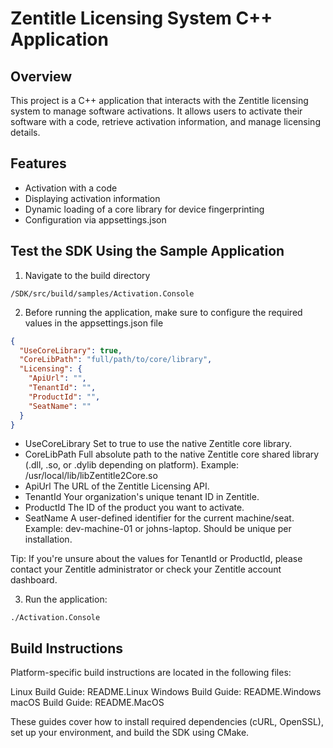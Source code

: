 # Zentitle Licensing System C++ Application

## Overview
This project is a C++ application that interacts with the Zentitle licensing system to manage software activations. It allows users to activate their software with a code, retrieve activation information, and manage licensing details.

## Features
* Activation with a code
* Displaying activation information
* Dynamic loading of a core library for device fingerprinting
* Configuration via appsettings.json

## Test the SDK Using the Sample Application
1. Navigate to the build directory

```/SDK/src/build/samples/Activation.Console```

2. Before running the application, make sure to configure the required values in the appsettings.json file
```json
{
  "UseCoreLibrary": true,
  "CoreLibPath": "full/path/to/core/library",
  "Licensing": {
    "ApiUrl": "",
    "TenantId": "",
    "ProductId": "",
    "SeatName": ""
  }
}
```

- UseCoreLibrary	Set to true to use the native Zentitle core library.
- CoreLibPath	Full absolute path to the native Zentitle core shared library (.dll, .so, or .dylib depending on platform). Example: /usr/local/lib/libZentitle2Core.so
- ApiUrl	The URL of the Zentitle Licensing API. 
- TenantId	Your organization's unique tenant ID in Zentitle. 
- ProductId	The ID of the product you want to activate. 
- SeatName	A user-defined identifier for the current machine/seat. Example: dev-machine-01 or johns-laptop. Should be unique per installation.

Tip: If you're unsure about the values for TenantId or ProductId, please contact your Zentitle administrator or check your Zentitle account dashboard.

3. Run the application:

```./Activation.Console```

##  Build Instructions
Platform-specific build instructions are located in the following files:

Linux Build Guide: 		README.Linux
Windows Build Guide:	README.Windows
macOS Build Guide: 		README.MacOS

These guides cover how to install required dependencies (cURL, OpenSSL), set up your environment, and build the SDK using CMake.